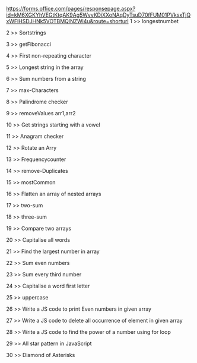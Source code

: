 https://forms.office.com/pages/responsepage.aspx?id=kM6XGKYhVEGtKtqAK9Ag5WvvKDiXXoNAqDyTsuD70fFUM01PVksxTjQxWFlHSDJHNk5VOTBMQlNZWi4u&route=shorturl
 1 >> longestnumbet
 
 2 >>  Sortstrings
 
 3 >>  getFibonacci
 
 4 >>  First non-repeating character
 
 5 >>  Longest string in the array
 
 6 >>  Sum numbers from a string

 7 >>  max-Characters
 
 8 >>  Palindrome checker
 
 9 >>  removeValues arr1,arr2

 10 >>  Get strings starting with a vowel

 11 >>  Anagram checker

12 >>  Rotate an Arry

13 >>  Frequencycounter

14 >>  remove-Duplicates

15 >>   mostCommon

16 >> Flatten an array of nested arrays

17 >>  two-sum

18 >>  three-sum

19 >>  Compare two arrays

20  >> Capitalise all words

21 >>  Find the largest number in array

22  >>  Sum even numbers

23  >>  Sum every third number

24  >>  Capitalise a word first letter

25  >>  uppercase

26  >>  Write a JS code to print Even numbers in given array 

27  >>  Write a JS code to delete all occurrence of element in given array

28  >>  Write a JS code to find the power of a number using for loop

29  >>  All star pattern in JavaScript

30 >>  Diamond of Asterisks


